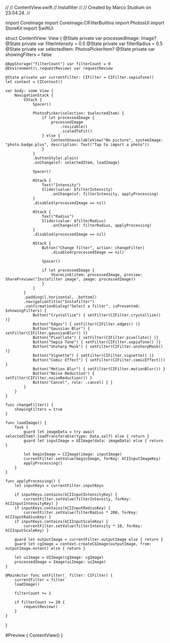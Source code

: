 //
//  ContentView.swift
//  Instafilter
//
//  Created by Marco Studium on 23.04.24.
//

import CoreImage
import CoreImage.CIFilterBuiltins
import PhotosUI
import StoreKit
import SwiftUI

struct ContentView: View {
    @State private var processedImage: Image?
    @State private var filterIntensity = 0.5
    @State private var filterRadius = 0.5
    @State private var selectedItem: PhotosPickerItem?
    @State private var showingFilters = false
    
    @AppStorage("filterCount") var filterCount = 0
    @Environment(\.requestReview) var requestReview
    
    @State private var currentFilter: CIFilter = CIFilter.sepiaTone()
    let context = CIContext()
    
    var body: some View {
        NavigationStack {
            VStack {
                Spacer()
                
                PhotosPicker(selection: $selectedItem) {
                    if let processedImage {
                        processedImage
                            .resizable()
                            .scaledToFit()
                    } else {
                        ContentUnavailableView("No picture", systemImage: "photo.badge.plus", description: Text("Tap to import a photo"))
                    }
                }
                .buttonStyle(.plain)
                .onChange(of: selectedItem, loadImage)
                
                Spacer()
                
                HStack {
                    Text("Intensity")
                    Slider(value: $filterIntensity)
                        .onChange(of: filterIntensity, applyProcessing)
                }
                .disabled(processedImage == nil)
                
                HStack {
                    Text("Radius")
                    Slider(value: $filterRadius)
                        .onChange(of: filterRadius, applyProcessing)
                }
                .disabled(processedImage == nil)
                
                HStack {
                    Button("Change filter", action: changeFilter)
                        .disabled(processedImage == nil)
                    
                    Spacer()
                    
                    if let processedImage {
                        ShareLink(item: processedImage, preview: SharePreview("Instafilter image", image: processedImage))
                    }
                }
            }
            .padding([.horizontal, .bottom])
            .navigationTitle("Instafilter")
            .confirmationDialog("Select a filter", isPresented: $showingFilters) {
                Button("Crystallize") { setFilter(CIFilter.crystallize() )}
                Button("Edges") { setFilter(CIFilter.edges() )}
                Button("Gaussian Blur") { setFilter(CIFilter.gaussianBlur() )}
                Button("Pixellate") { setFilter(CIFilter.pixellate() )}
                Button("Sepia Tone") { setFilter(CIFilter.sepiaTone() )}
                Button("Unsharp Mask") { setFilter(CIFilter.unsharpMask() )}
                Button("Vignette") { setFilter(CIFilter.vignette() )}
                Button("Comic Effect") { setFilter(CIFilter.comicEffect()) }
                Button("Motion Blur") { setFilter(CIFilter.motionBlur()) }
                Button("Noise Reduction") { setFilter(CIFilter.noiseReduction()) }
                Button("Cancel", role: .cancel) { }
            }
        }
    }
    
    func changeFilter() {
        showingFilters = true
    }
    
    func loadImage() {
        Task {
            guard let imageData = try await selectedItem?.loadTransferable(type: Data.self) else { return }
            guard let inputImage = UIImage(data: imageData) else { return }
            
            let beginImage = CIImage(image: inputImage)
            currentFilter.setValue(beginImage, forKey: kCIInputImageKey)
            applyProcessing()
        }
    }
    
    func applyProcessing() {
        let inputKeys = currentFilter.inputKeys
        
        if inputKeys.contains(kCIInputIntensityKey) {
            currentFilter.setValue(filterIntensity, forKey: kCIInputIntensityKey) }
        if inputKeys.contains(kCIInputRadiusKey) {
            currentFilter.setValue(filterRadius * 200, forKey: kCIInputRadiusKey) }
        if inputKeys.contains(kCIInputScaleKey) {
            currentFilter.setValue(filterIntensity * 10, forKey: kCIInputScaleKey) }
        
        guard let outputImage = currentFilter.outputImage else { return }
        guard let cgImage = context.createCGImage(outputImage, from: outputImage.extent) else { return }
        
        let uiImage = UIImage(cgImage: cgImage)
        processedImage = Image(uiImage: uiImage)
    }
    
    @MainActor func setFilter(_ filter: CIFilter) {
        currentFilter = filter
        loadImage()
        
        filterCount += 1
        
        if filterCount >= 20 {
            requestReview()
        }
    }
}

#Preview {
    ContentView()
}
